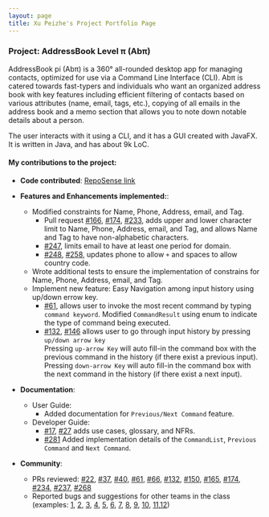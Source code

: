```yaml
---
layout: page
title: Xu Peizhe's Project Portfolio Page
---
```


### Project: AddressBook Level π (Abπ)

AddressBook pi (Abπ) is a 360° all-rounded desktop app for managing contacts, optimized for use via a Command Line Interface (CLI). Abπ is catered towards fast-typers and individuals who want an organized address book with key features including efficient filtering of contacts based on various attributes (name, email, tags, etc.), copying of all emails in the address book and a memo section that allows you to note down notable details about a person.

The user interacts with it using a CLI, and it has a GUI created with JavaFX. It is written in Java, and has about 9k LoC.

#### My contributions to the project:

* **Code contributed**: [RepoSense link](https://nus-cs2103-ay2122s2.github.io/tp-dashboard/?search=xpzmichael&breakdown=true&sort=groupTitle&sortWithin=title&since=2022-02-18&timeframe=commit&mergegroup=&groupSelect=groupByNone&checkedFileTypes=docs~functional-code~test-code~other)

* **Features and Enhancements implemented:**: <br>
  * Modified constraints for Name, Phone, Address, email, and Tag. 
    * Pull request [\#166](https://github.com/AY2122S2-CS2103T-T17-4/tp/pull/166), 
    [\#174](https://github.com/AY2122S2-CS2103T-T17-4/tp/pull/174), 
    [\#233](https://github.com/AY2122S2-CS2103T-T17-4/tp/pull/233),
    adds upper and lower character limit to Name, Phone, Address, email, and Tag, and allows Name and Tag to have non-alphabetic characters.
    * [\#247](https://github.com/AY2122S2-CS2103T-T17-4/tp/pull/235), 
    limits email to have at least one period for domain.
    * [\#248](https://github.com/AY2122S2-CS2103T-T17-4/tp/pull/248), 
    [\#258](https://github.com/AY2122S2-CS2103T-T17-4/tp/pull/258),
    updates phone to allow `+` and spaces to allow country code.
  * Wrote additional tests to ensure the implementation of constrains for Name, Phone, Address, email, and Tag.
  * Implement new feature: Easy Navigation among input history using up/down errow key.
    * [\#61](https://github.com/AY2122S2-CS2103T-T17-4/tp/pull/61), 
    allows user to invoke the most recent command by typing `command keyword`. 
    Modified `CommandResult` using enum to indicate the type of command being executed.
    * [\#132](https://github.com/AY2122S2-CS2103T-T17-4/tp/pull/132), [\#146](https://github.com/AY2122S2-CS2103T-T17-4/tp/pull/146)
    allows user to go through input history by pressing `up/down arrow key`<br>
    Pressing `up-arrow Key` will auto fill-in the command box with the previous command in the history (if there exist a previous input).<br>
    Pressing `down-arrow Key` will auto fill-in the command box with the next command in the history (if there exist a next input).
    

* **Documentation**:
  * User Guide:
    * Added documentation for `Previous/Next Command` feature.
  * Developer Guide:
    * [\#17](https://github.com/AY2122S2-CS2103T-T17-4/tp/pull/17), [\#27](https://github.com/AY2122S2-CS2103T-T17-4/tp/pull/27)
    adds use cases, glossary, and NFRs.
    * [\#281](https://github.com/AY2122S2-CS2103T-T17-4/tp/pull/281)
    Added implementation details of the `CommandList`, `Previous Command` and `Next Command`.

* **Community**:
  * PRs reviewed: [\#22](https://github.com/AY2122S2-CS2103T-T17-4/tp/pull/22),
    [\#37](https://github.com/AY2122S2-CS2103T-T17-4/tp/pull/37),
    [\#40](https://github.com/AY2122S2-CS2103T-T17-4/tp/pull/40),
    [\#61](https://github.com/AY2122S2-CS2103T-T17-4/tp/pull/61),
    [\#66](https://github.com/AY2122S2-CS2103T-T17-4/tp/pull/66),
    [\#132](https://github.com/AY2122S2-CS2103T-T17-4/tp/pull/132),
    [\#150](https://github.com/AY2122S2-CS2103T-T17-4/tp/pull/150),
    [\#165](https://github.com/AY2122S2-CS2103T-T17-4/tp/pull/165),
    [\#174](https://github.com/AY2122S2-CS2103T-T17-4/tp/pull/174),
    [\#234](https://github.com/AY2122S2-CS2103T-T17-4/tp/pull/234),
    [\#237](https://github.com/AY2122S2-CS2103T-T17-4/tp/pull/237),
    [\#268](https://github.com/AY2122S2-CS2103T-T17-4/tp/pull/268)
  * Reported bugs and suggestions for other teams in the class (examples: [1](https://github.com/xpzmichael/ped/issues/1), [2](https://github.com/xpzmichael/ped/issues/2), [3](https://github.com/xpzmichael/ped/issues/3), [4](https://github.com/xpzmichael/ped/issues/4), [5](https://github.com/xpzmichael/ped/issues/5), [6](https://github.com/xpzmichael/ped/issues/6), [7](https://github.com/xpzmichael/ped/issues/7), [8](https://github.com/xpzmichael/ped/issues/8), [9](https://github.com/xpzmichael/ped/issues/9), [10](https://github.com/xpzmichael/ped/issues/10), [11](https://github.com/xpzmichael/ped/issues/11),[12](https://github.com/AY2122S2-CS2103T-T17-1/tp/issues/273))
